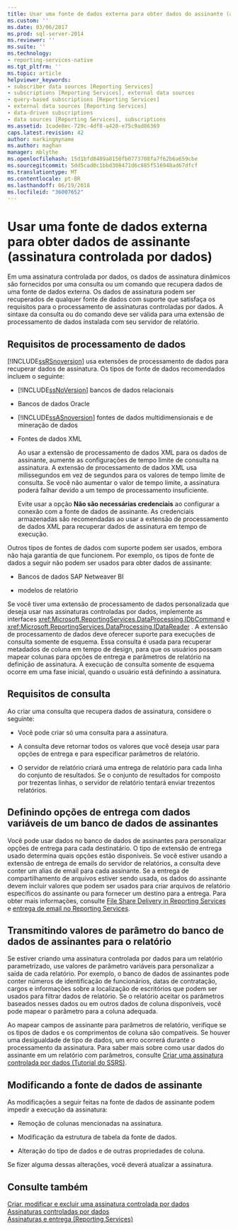 ```yaml
---
title: Usar uma fonte de dados externa para obter dados do assinante (assinatura controlada por dados) | Microsoft Docs
ms.custom: ''
ms.date: 03/06/2017
ms.prod: sql-server-2014
ms.reviewer: ''
ms.suite: ''
ms.technology:
- reporting-services-native
ms.tgt_pltfrm: ''
ms.topic: article
helpviewer_keywords:
- subscriber data sources [Reporting Services]
- subscriptions [Reporting Services], external data sources
- query-based subscriptions [Reporting Services]
- external data sources [Reporting Services]
- data-driven subscriptions
- data sources [Reporting Services], subscriptions
ms.assetid: 1cade8ec-729c-4df8-a428-e75c9ad86369
caps.latest.revision: 42
author: markingmyname
ms.author: maghan
manager: mblythe
ms.openlocfilehash: 15d1bfd8489a8150fb0773708fa7f62b6a659cbe
ms.sourcegitcommit: 5dd5cad0c1bbd308471d6c885f516948ad67dfcf
ms.translationtype: MT
ms.contentlocale: pt-BR
ms.lasthandoff: 06/19/2018
ms.locfileid: "36007652"
---
```

# <a name="use-an-external-data-source-for-subscriber-data-data-driven-subscription"></a>Usar uma fonte de dados externa para obter dados de assinante (assinatura controlada por dados)
  Em uma assinatura controlada por dados, os dados de assinatura dinâmicos são fornecidos por uma consulta ou um comando que recupera dados de uma fonte de dados externa. Os dados de assinatura podem ser recuperados de qualquer fonte de dados com suporte que satisfaça os requisitos para o processamento de assinaturas controladas por dados. A sintaxe da consulta ou do comando deve ser válida para uma extensão de processamento de dados instalada com seu servidor de relatório.  
  
## <a name="data-processing-requirements"></a>Requisitos de processamento de dados  
 [!INCLUDE[ssRSnoversion](../../includes/ssrsnoversion-md.md)] usa extensões de processamento de dados para recuperar dados de assinatura. Os tipos de fonte de dados recomendados incluem o seguinte:  
  
-   [!INCLUDE[ssNoVersion](../../includes/ssnoversion-md.md)] bancos de dados relacionais  
  
-   Bancos de dados Oracle  
  
-   [!INCLUDE[ssASnoversion](../../includes/ssasnoversion-md.md)] fontes de dados multidimensionais e de mineração de dados  
  
-   Fontes de dados XML  
  
     Ao usar a extensão de processamento de dados XML para os dados de assinante, aumente as configurações de tempo limite de consulta na assinatura. A extensão de processamento de dados XML usa milissegundos em vez de segundos para os valores de tempo limite de consulta. Se você não aumentar o valor de tempo limite, a assinatura poderá falhar devido a um tempo de processamento insuficiente.  
  
     Evite usar a opção **Não são necessárias credenciais** ao configurar a conexão com a fonte de dados de assinante. As credenciais armazenadas são recomendadas ao usar a extensão de processamento de dados XML para recuperar dados de assinatura em tempo de execução.  
  
 Outros tipos de fontes de dados com suporte podem ser usados, embora não haja garantia de que funcionem. Por exemplo, os tipos de fonte de dados a seguir não podem ser usados para obter dados de assinante:  
  
-   Bancos de dados SAP Netweaver BI  
  
-   modelos de relatório  
  
 Se você tiver uma extensão de processamento de dados personalizada que deseja usar nas assinaturas controladas por dados, implemente as interfaces <xref:Microsoft.ReportingServices.DataProcessing.IDbCommand> e <xref:Microsoft.ReportingServices.DataProcessing.IDataReader> . A extensão de processamento de dados deve oferecer suporte para execuções de consulta somente de esquema. Essa consulta é usada para recuperar metadados de coluna em tempo de design, para que os usuários possam mapear colunas para opções de entrega e parâmetros de relatório na definição de assinatura. A execução de consulta somente de esquema ocorre em uma fase inicial, quando o usuário está definindo a assinatura.  
  
## <a name="query-requirements"></a>Requisitos de consulta  
 Ao criar uma consulta que recupera dados de assinatura, considere o seguinte:  
  
-   Você pode criar só uma consulta para a assinatura.  
  
-   A consulta deve retornar todos os valores que você deseja usar para opções de entrega e para especificar parâmetros de relatório.  
  
-   O servidor de relatório criará uma entrega de relatório para cada linha do conjunto de resultados. Se o conjunto de resultados for composto por trezentas linhas, o servidor de relatório tentará enviar trezentos relatórios.  
  
## <a name="setting-delivery-options-using-variable-data-from-a-subscriber-database"></a>Definindo opções de entrega com dados variáveis de um banco de dados de assinantes  
 Você pode usar dados no banco de dados de assinantes para personalizar opções de entrega para cada destinatário. O tipo de extensão de entrega usado determina quais opções estão disponíveis. Se você estiver usando a extensão de entrega de emails do servidor de relatórios, a consulta deve conter um alias de email para cada assinante. Se a entrega de compartilhamento de arquivos estiver sendo usada, os dados do assinante devem incluir valores que podem ser usados para criar arquivos de relatório específicos do assinante ou para fornecer um destino para a entrega. Para obter mais informações, consulte [File Share Delivery in Reporting Services](file-share-delivery-in-reporting-services.md) e [entrega de email no Reporting Services](e-mail-delivery-in-reporting-services.md).  
  
## <a name="passing-parameter-values-from-the-subscriber-database-to-the-report"></a>Transmitindo valores de parâmetro do banco de dados de assinantes para o relatório  
 Se estiver criando uma assinatura controlada por dados para um relatório parametrizado, use valores de parâmetro variáveis para personalizar a saída de cada relatório. Por exemplo, o banco de dados de assinantes pode conter números de identificação de funcionários, datas de contratação, cargos e informações sobre a localização de escritórios que podem ser usados para filtrar dados de relatório. Se o relatório aceitar os parâmetros baseados nesses dados ou em outros dados de coluna disponíveis, você pode mapear o parâmetro para a coluna adequada.  
  
 Ao mapear campos de assinante para parâmetros de relatório, verifique se os tipos de dados e os comprimentos de coluna são compatíveis. Se houver uma desigualdade de tipo de dados, um erro ocorrerá durante o processamento da assinatura. Para saber mais sobre como usar dados do assinante em um relatório com parâmetros, consulte [Criar uma assinatura controlada por dados &#40;Tutorial do SSRS&#41;](../create-a-data-driven-subscription-ssrs-tutorial.md).  
  
## <a name="modifying-the-subscriber-data-source"></a>Modificando a fonte de dados de assinante  
 As modificações a seguir feitas na fonte de dados de assinante podem impedir a execução da assinatura:  
  
-   Remoção de colunas mencionadas na assinatura.  
  
-   Modificação da estrutura de tabela da fonte de dados.  
  
-   Alteração do tipo de dados e de outras propriedades de coluna.  
  
 Se fizer alguma dessas alterações, você deverá atualizar a assinatura.  
  
## <a name="see-also"></a>Consulte também  
 [Criar, modificar e excluir uma assinatura controlada por dados](data-driven-subscriptions.md)   
 [Assinaturas controladas por dados](data-driven-subscriptions.md)   
 [Assinaturas e entrega &#40;Reporting Services&#41;](subscriptions-and-delivery-reporting-services.md)  
  
  